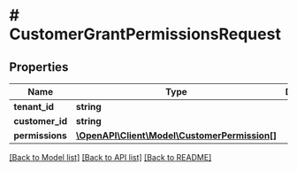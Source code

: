 # # CustomerGrantPermissionsRequest


## Properties 


Name | Type | Description | Notes
------------ | ------------- | ------------- | -------------
**tenant_id**| **string** |   | [optional]
**customer_id**| **string** |   | [optional]
**permissions**| [**\OpenAPI\Client\Model\CustomerPermission[]**](CustomerPermission.md) |   | [optional]


[[Back to Model list]](../../README.md#models) [[Back to API list]](../../README.md#endpoints) [[Back to README]](../../README.md)

